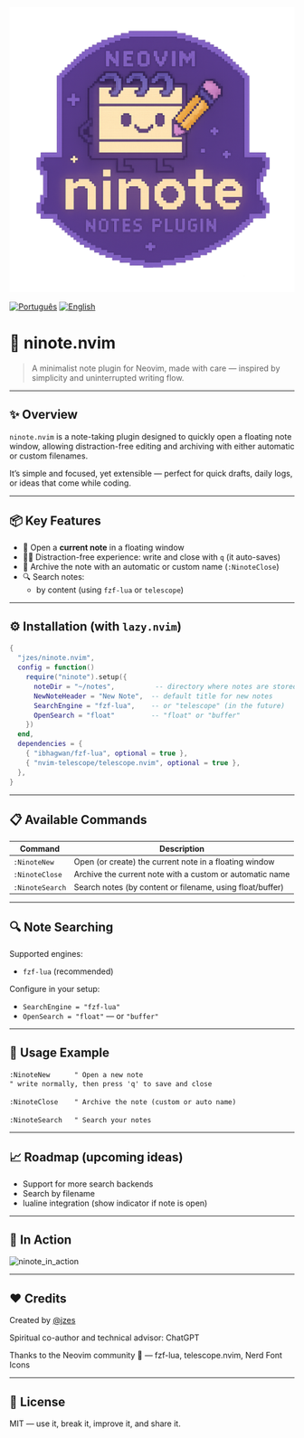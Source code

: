 ![ninote](ninotelogo.png)

[![Português](https://img.shields.io/badge/lang-pt--BR-green)](./README.md)
[![English](https://img.shields.io/badge/lang-en-blue)](./README.en.md)

# 📝 ninote.nvim

> A minimalist note plugin for Neovim, made with care — inspired by simplicity and uninterrupted writing flow.

---

## ✨ Overview

`ninote.nvim` is a note-taking plugin designed to quickly open a floating note window, allowing distraction-free editing and archiving with either automatic or custom filenames.

It’s simple and focused, yet extensible — perfect for quick drafts, daily logs, or ideas that come while coding.

---

## 📦 Key Features

- 🔐 Open a **current note** in a floating window
- 🧘‍♂️ Distraction-free experience: write and close with `q` (it auto-saves)
- 📁 Archive the note with an automatic or custom name (`:NinoteClose`)
- 🔍 Search notes:
  - by content (using `fzf-lua` or `telescope`)

---

## ⚙️ Installation (with `lazy.nvim`)

```lua
{
  "jzes/ninote.nvim",
  config = function()
    require("ninote").setup({
      noteDir = "~/notes",          -- directory where notes are stored
      NewNoteHeader = "New Note",  -- default title for new notes
      SearchEngine = "fzf-lua",    -- or "telescope" (in the future)
      OpenSearch = "float"         -- "float" or "buffer"
    })
  end,
  dependencies = {
    { "ibhagwan/fzf-lua", optional = true },
    { "nvim-telescope/telescope.nvim", optional = true },
  },
}
```

---

## 📋 Available Commands

| Command          | Description                                                 |
|------------------|-------------------------------------------------------------|
| `:NinoteNew`     | Open (or create) the current note in a floating window      |
| `:NinoteClose`   | Archive the current note with a custom or automatic name    |
| `:NinoteSearch`  | Search notes (by content or filename, using float/buffer)   |

---

## 🔍 Note Searching

Supported engines:

- `fzf-lua` (recommended)

Configure in your setup:

- `SearchEngine = "fzf-lua"`
- `OpenSearch = "float"` — or `"buffer"`

---

## 🧠 Usage Example

```vim
:NinoteNew      " Open a new note
" write normally, then press 'q' to save and close

:NinoteClose    " Archive the note (custom or auto name)

:NinoteSearch   " Search your notes
```

---

## 📈 Roadmap (upcoming ideas)

- Support for more search backends
- Search by filename
- lualine integration (show indicator if note is open)

---

## 📼 In Action

![ninote_in_action](ninote.gif)

---

## ❤️ Credits

Created by [@jzes](https://github.com/jzes)

Spiritual co-author and technical advisor: ChatGPT

Thanks to the Neovim community 💚 — fzf-lua, telescope.nvim, Nerd Font Icons

---

## 🔖 License

MIT — use it, break it, improve it, and share it.
